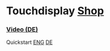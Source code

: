 
# Touchdisplay [Shop](https://vanpi.de/products/pekaway-touchdisplay?pr_prod_strat=copurchase&pr_rec_id=d5446a047&pr_rec_pid=8504227856719&pr_ref_pid=8499726680399&pr_seq=uniform)

### [Video (DE)]([https://www.youtube.com/watch?v=uSyl_5VbsuM](https://www.youtube.com/watch?v=byF8zWsSQUc)https://www.youtube.com/watch?v=byF8zWsSQUc)

Quickstart [ENG](https://github.com/Pekaway/VAN_PI/blob/9fb73f2882d8d074b2d0deb2458a31f255f95ba7/Quickstarts/Touchdisplay/Eng_PekawayDisplay_Quickstart.pdf) [DE](https://github.com/Pekaway/VAN_PI/blob/9fb73f2882d8d074b2d0deb2458a31f255f95ba7/Quickstarts/Touchdisplay/DE_PekawayDisplay_Quickstart.pdf)
